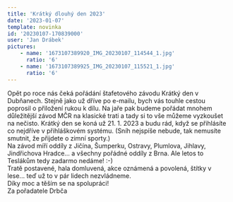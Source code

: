 ```yaml
---
title: 'Krátký dlouhý den 2023'
date: '2023-01-07'
template: novinka
id: '20230107-170839000'
user: 'Jan Drábek'
pictures:
    - name: '1673107389920_IMG_20230107_114544_1.jpg'
      ratio: '6'
    - name: '1673107389925_IMG_20230107_115521_1.jpg'
      ratio: '6'
---
```

Opět po roce nás čeká pořádání štafetového závodu Krátký den v Dubňanech. Stejně jako už dříve po e-mailu, bych vás touhle cestou poprosil o přiložení rukou k dílu. Na jaře pak budeme pořádat mnohem důležitější závod MČR na klasické trati a tady si to vše můžeme vyzkoušet na nečisto. Krátký den se koná už 21. 1. 2023 a budu rád, když se přihlásíte co nejdříve v přihláškovém systému. (Sníh nejspíše nebude, tak nemusíte smutnit, že přijdete o zimní sporty.)  
Na závod míří oddíly z Jičína, Šumperku, Ostravy, Plumlova, Jihlavy, Jindřichova Hradce... a všechny pořádné oddíly z Brna. Ale letos to Teslákům tedy zadarmo nedáme! :-)  
Tratě postavené, hala domluvená, akce oznámená a povolená, štítky v lese... teď už to v pár lidech nezvládneme.  
Díky moc a těším se na spolupráci!  
Za pořadatele Drbča
